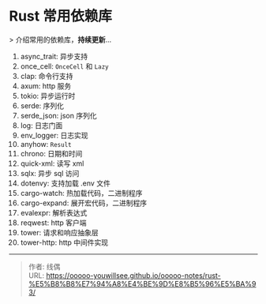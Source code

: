 # Rust 常用依赖库


&gt; 介绍常用的依赖库，**持续更新**...

1. async_trait: 异步支持
2. once_cell: `OnceCell` 和 `Lazy`
3. clap: 命令行支持
4. axum: http 服务
5. tokio: 异步运行时
6. serde: 序列化
7. serde_json: json 序列化
8. log: 日志门面
9. env_logger: 日志实现
10. anyhow: `Result`
11. chrono: 日期和时间
12. quick-xml: 读写 xml
13. sqlx: 异步 sql 访问
14. dotenvy: 支持加载 .env 文件
15. cargo-watch: 热加载代码，二进制程序
16. cargo-expand: 展开宏代码，二进制程序
17. evalexpr: 解析表达式
18. reqwest: http 客户端
19. tower: 请求和响应抽象层 
20. tower-http: http 中间件实现


---

> 作者: 线偶  
> URL: https://ooooo-youwillsee.github.io/ooooo-notes/rust-%E5%B8%B8%E7%94%A8%E4%BE%9D%E8%B5%96%E5%BA%93/  

